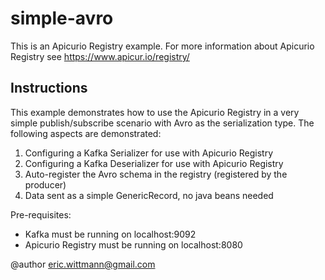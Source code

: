 # simple-avro

This is an Apicurio Registry example. For more information about Apicurio Registry see https://www.apicur.io/registry/

## Instructions


This example demonstrates how to use the Apicurio Registry in a very simple publish/subscribe
scenario with Avro as the serialization type.  The following aspects are demonstrated:

<ol>
<li>Configuring a Kafka Serializer for use with Apicurio Registry</li>
<li>Configuring a Kafka Deserializer for use with Apicurio Registry</li>
<li>Auto-register the Avro schema in the registry (registered by the producer)</li>
<li>Data sent as a simple GenericRecord, no java beans needed</li>
</ol>
<p>
Pre-requisites:

<ul>
<li>Kafka must be running on localhost:9092</li>
<li>Apicurio Registry must be running on localhost:8080</li>
</ul>

@author eric.wittmann@gmail.com

